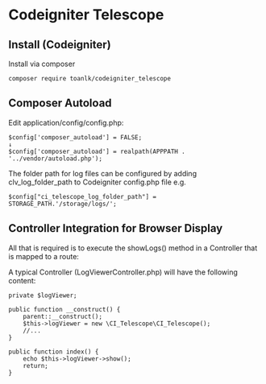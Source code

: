 # Codeigniter Telescope

Install (Codeigniter)
-----------------
Install via composer
```
composer require toanlk/codeigniter_telescope
```

Composer Autoload
-----------------
Edit application/config/config.php:
```
$config['composer_autoload'] = FALSE;
↓
$config['composer_autoload'] = realpath(APPPATH . '../vendor/autoload.php');
```

The folder path for log files can be configured by adding clv_log_folder_path to Codeigniter config.php file e.g.
```
$config["ci_telescope_log_folder_path"] = STORAGE_PATH.'/storage/logs/';
```

Controller Integration for Browser Display
-----------------
All that is required is to execute the showLogs() method in a Controller that is mapped to a route:

A typical Controller (LogViewerController.php) will have the following content:
```
private $logViewer;

public function __construct() {
    parent::__construct(); 
    $this->logViewer = new \CI_Telescope\CI_Telescope();
    //...
}

public function index() {
    echo $this->logViewer->show();
    return;
}
```